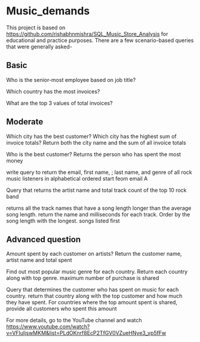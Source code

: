 # Music_demands

This project is based on https://github.com/rishabhnmishra/SQL_Music_Store_Analysis for educational and practice purposes.
There are a few scenario-based queries that were generally asked-
## Basic
 Who is the senior-most employee based on job title?
 
 Which country has the most invoices?
 
 What are the top 3 values of total invoices?

## Moderate
Which city has the best customer? Which city has the highest sum of invoice totals? Return both the city name and the sum of all invoice totals

Who is the best customer? Returns the person who has spent the most money

write query to return the email, first name, ; last name, and genre of all rock music listeners in alphabetical ordered start feom email A

Query that returns the artist name and total track count of the top 10 rock band

returns all the track names that have a song length longer than the average song length. return the name and milliseconds for each track. Order by the song length with the longest. songs listed first

## Advanced question
Amount spent by each customer on artists? Return the customer name, artist name and total spent

Find out most popular music genre for each country. Return each country along with top genre. maximum number of purchase is shared

Query that determines the customer who has spent on music for each country. return that country along with the top customer and how much they have spent. For countries where the top amount spent is shared, provide all customers who spent this amount

For more details, go to the YouTube channel and watch https://www.youtube.com/watch?v=VFIuIjswMKM&list=PLdOKnrf8EcP2TfGV0VZueHNye3_vp5fFw

